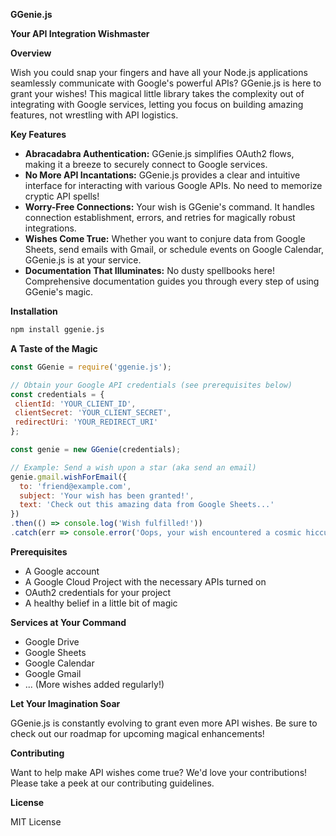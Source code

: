 **GGenie.js**

**Your API Integration Wishmaster**

**Overview**

Wish you could snap your fingers and have all your Node.js applications seamlessly communicate with Google's powerful APIs? GGenie.js is here to grant your wishes! This magical little library takes the complexity out of integrating with Google services, letting you focus on building amazing features, not wrestling with API logistics.

**Key Features**

* **Abracadabra Authentication:** GGenie.js simplifies OAuth2 flows, making it a breeze to securely connect to Google services.
* **No More API Incantations:** GGenie.js provides a clear and intuitive interface for interacting with various Google APIs. No need to memorize cryptic API spells!
* **Worry-Free Connections:** Your wish is GGenie's command. It handles connection establishment, errors, and retries for magically robust integrations.
* **Wishes Come True:** Whether you want to conjure data from Google Sheets, send emails with Gmail, or schedule events on Google Calendar, GGenie.js is at your service.
* **Documentation That Illuminates:** No dusty spellbooks here! Comprehensive documentation guides you through every step of using GGenie's magic. 

**Installation**

```bash
npm install ggenie.js 
```

**A Taste of the Magic**

```javascript
const GGenie = require('ggenie.js');

// Obtain your Google API credentials (see prerequisites below)
const credentials = {
 clientId: 'YOUR_CLIENT_ID',
 clientSecret: 'YOUR_CLIENT_SECRET',
 redirectUri: 'YOUR_REDIRECT_URI' 
};

const genie = new GGenie(credentials);

// Example: Send a wish upon a star (aka send an email)
genie.gmail.wishForEmail({ 
  to: 'friend@example.com',
  subject: 'Your wish has been granted!',
  text: 'Check out this amazing data from Google Sheets...'
})
.then(() => console.log('Wish fulfilled!')) 
.catch(err => console.error('Oops, your wish encountered a cosmic hiccup:', err));
```

**Prerequisites**

* A Google account
* A Google Cloud Project with the necessary APIs turned on
* OAuth2 credentials for your project
* A healthy belief in a little bit of magic

**Services at Your Command**

* Google Drive
* Google Sheets
* Google Calendar
* Google Gmail
* ... (More wishes added regularly!)

**Let Your Imagination Soar**

GGenie.js is constantly evolving to grant even more API wishes. Be sure to check out our roadmap for upcoming magical enhancements!

**Contributing**

Want to help make API wishes come true? We'd love your contributions! Please take a peek at our contributing guidelines.

**License**

MIT License
